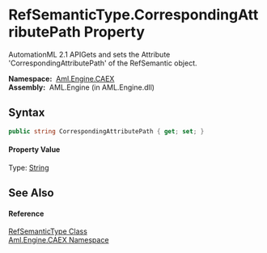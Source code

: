 RefSemanticType.CorrespondingAttributePath Property
===================================================
AutomationML 2.1 APIGets and sets the Attribute 'CorrespondingAttributePath' of the RefSemantic object.

  **Namespace:**  [Aml.Engine.CAEX][1]  
  **Assembly:**  AML.Engine (in AML.Engine.dll)

Syntax
------

```csharp
public string CorrespondingAttributePath { get; set; }
```

#### Property Value
Type: [String][2]

See Also
--------

#### Reference
[RefSemanticType Class][3]  
[Aml.Engine.CAEX Namespace][1]  

[1]: ../README.md
[2]: https://docs.microsoft.com/dotnet/api/system.string
[3]: README.md
[4]: https://www.automationml.org
[5]: ../../icons/logoShade.png